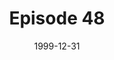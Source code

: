---
layout: podcast
title: Episode 48 
number: 48
subtitle: 
summary: 
date: 1999-12-31
location: https://dl.dropboxusercontent.com/s/xdicy3mmdu62l40/watir_podcast_48.mp3?dl=0
size: 11,700,886
duration: 12:11
---